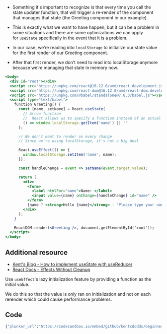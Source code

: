 -   Something it's important to recognize is that every time you call the state updater function, that will trigger a re-render of the component that manages that state (the Greeting component in our example).
-   This is exactly what we want to have happen, but it can be a problem in some situations and there are some optimizations we can apply for `useState` specifically in the event that it is a problem.
    
-   In our case, we’re reading into `localStorage` to initialize our state value for the first render of our Greeting component.
    
-   After that first render, we don’t need to read into localStorage anymore because we’re managing that state in memory now.

```jsx
<body>
  <div id="root"></div>
  <script src="https://unpkg.com/react@16.12.0/umd/react.development.js"></script>
  <script src="https://unpkg.com/react-dom@16.12.0/umd/react-dom.development.js"></script>
  <script src="https://unpkg.com/@babel/standalone@7.8.3/babel.js"></script>
  <script type="text/babel">
    function Greeting() {
      const [name, setName] = React.useState(
        // Arrow function
        //  React allows us to specify a function instead of an actual value, and then it will only call that function when it needs to – on the initial render.
        () => window.localStorage.getItem('name') || ''
      );

      // We don't want to render on every change
      // Since we're using localStorage, it's not a big deal

      React.useEffect(() => {
        window.localStorage.setItem('name', name);
      });

      const handleChange = event => setName(event.target.value);

      return (
        <div>
          <form>
            <label htmlFor="name">Name: </label>
            <input value={name} onChange={handleChange} id="name" />
          </form>
          {name ? <strong>Hello {name}</strong> : 'Please type your name'}
        </div>
      );
    }

    ReactDOM.render(<Greeting />, document.getElementById('root'));
  </script>
</body>
```

## Additional resource

-   [Kent's Blog - How to implement useState with useReducer](https://kentcdodds.com/blog/how-to-implement-usestate-with-usereducer)
-   [React Docs - Effects Without Cleanup](https://reactjs.org/docs/hooks-effect.html#effects-without-cleanup)

Use `useEffect`'s lazy initialization feature by providing a function as the initial value.

We do this so that the value is only ran on initialization and not on each rerender which could cause performance problems.

## Code
```bash
{"plunker_url":"https://codesandbox.io/embed/github/kentcdodds/beginners-guide-to-react/tree/codesandbox/14-lazy-initialization?fontsize=14&hidenavigation=1&theme=dark"}
```
